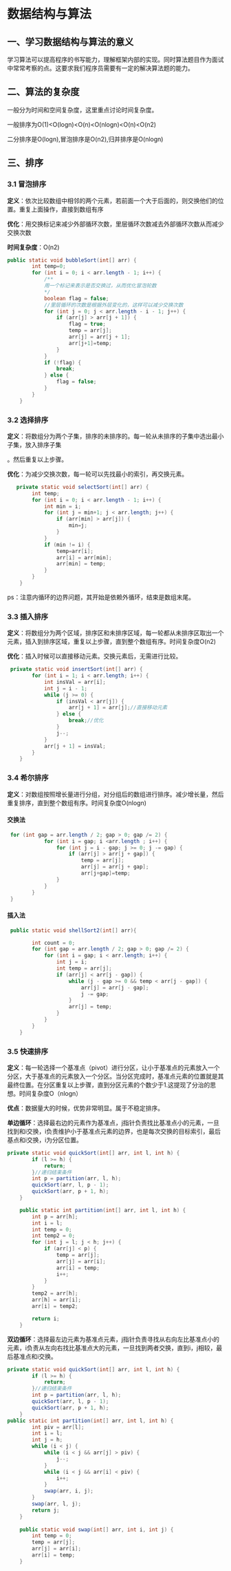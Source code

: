# 数据结构与算法

## 一、学习数据结构与算法的意义

学习算法可以提高程序的书写能力，理解框架内部的实现。同时算法题目作为面试中常常考察的点。这要求我们程序员需要有一定的解决算法题的能力。

## 二、算法的复杂度

一般分为时间和空间复杂度，这里重点讨论时间复杂度。

一般排序为O(1)<O(logn)<O(n)<O(nlogn)<O(n)<O(n2)

二分排序是O(logn),冒泡排序是O(n2),归并排序是O(nlogn)

## 三、排序

### 3.1	冒泡排序

**定义**：依次比较数组中相邻的两个元素，若前面一个大于后面的，则交换他们的位置。重复上面操作，直接到数组有序

**优化**：用交换标记来减少外部循环次数，里层循环次数减去外部循环次数从而减少交换次数

**时间复杂度**：O(n2)

```java
public static void bubbleSort(int[] arr) {
        int temp=0;
        for (int i = 0; i < arr.length - 1; i++) {
            /**
            用一个标记来表示是否交换过，从而优化冒泡轮数
            */
            boolean flag = false;
            //里层循环的次数是根据外层变化的，这样可以减少交换次数
            for (int j = 0; j < arr.length - i - 1; j++) {
                if (arr[j] > arr[j + 1]) {
                    flag = true;
                    temp = arr[j];
                    arr[j] = arr[j + 1];
                    arr[j+1]=temp;
                }
            }
            if (!flag) {
                break;
            } else {
                flag = false;
            }
        }
    }
```
### 3.2 选择排序

**定义**：将数组分为两个子集，排序的未排序的。每一轮从未排序的子集中选出最小子集，放入排序子集

。然后重复以上步骤。

**优化**：为减少交换次数，每一轮可以先找最小的索引，再交换元素。

```java
   private static void selectSort(int[] arr) {
        int temp;
        for (int i = 0; i < arr.length - 1; i++) {
            int min = i;
            for (int j = min+1; j < arr.length; j++) {
                if (arr[min] > arr[j]) {
                    min=j;
                }
            }
            if (min != i) {
                temp=arr[i];
                arr[i] = arr[min];
                arr[min] = temp;
            }
        }
    }
```

ps：注意内循环的边界问题，其开始是依赖外循环，结束是数组末尾。

### 3.3 插入排序

**定义**：将数组分为两个区域，排序区和未排序区域，每一轮都从未排序区取出一个元素，插入到排序区域，重复以上步骤，直到整个数组有序。时间复杂度O(n2)

**优化**：插入时候可以直接移动元素。交换元素后，无需进行比较。

```java
 private static void insertSort(int[] arr) {
        for (int i = 1; i < arr.length; i++) {
            int insVal = arr[i];
            int j = i - 1;
            while (j >= 0) {
                if (insVal < arr[j]) {
                    arr[j + 1] = arr[j];//直接移动元素
                } else {
                    break;//优化
                }
                j--;
            }
            arr[j + 1] = insVal;
        }
    }
```

### 3.4 希尔排序

**定义**：对数组按照增长量进行分组，对分组后的数组进行排序。减少增长量，然后重复排序，直到整个数组有序。时间复杂度O(nlogn)

#### 交换法

```java
 for (int gap = arr.length / 2; gap > 0; gap /= 2) {
            for (int i = gap; i <arr.length ; i++) {
                for (int j = i - gap; j >= 0; j -= gap) {
                    if (arr[j] > arr[j + gap]) {
                        temp = arr[j];
                        arr[j] = arr[j + gap];
                        arr[j+gap]=temp;
                }
            }
        }
 }
```

#### 插入法

```java
 public static void shellSort2(int[] arr){

        int count = 0;
        for (int gap = arr.length / 2; gap > 0; gap /= 2) {
            for (int i = gap; i < arr.length; i++) {
                int j = i;
                int temp = arr[j];
                if (arr[j] < arr[j - gap]) {
                    while (j - gap >= 0 && temp < arr[j - gap]) {
                        arr[j] = arr[j - gap];
                        j -= gap;
                    }
                    arr[j] = temp;
                }
            }
        }
    }
```

### 3.5 快速排序

**定义**：每一轮选择一个基准点（pivot）进行分区，让小于基准点的元素放入一个分区，大于基准点的元素放入一个分区。当分区完成时，基准点元素的位置就是其最终位置。在分区重复以上步骤，直到分区元素的个数少于1.这提现了分治的思想。时间复杂度O（nlogn）

**优点**：数据量大的时候，优势非常明显。属于不稳定排序。

**单边循环**：选择最右边的元素作为基准点，j指针负责找比基准点小的元素，一旦找到和i交换，i负责维护小于基准点元素的边界，也是每次交换的目标索引，最后基点和i交换，i为分区位置。



```java
private static void quickSort(int[] arr, int l, int h) {
        if (l >= h) {
            return;
        }//递归结束条件
        int p = partition(arr, l, h);
        quickSort(arr, l, p - 1);
        quickSort(arr, p + 1, h);
    }

    public static int partition(int[] arr, int l, int h) {
        int p = arr[h];
        int i = l;
        int temp = 0;
        int temp2 = 0;
        for (int j = l; j < h; j++) {
            if (arr[j] < p) {
                temp = arr[j];
                arr[j] = arr[i];
                arr[i] = temp;
                i++;
            }
        }
        temp2 = arr[h];
        arr[h] = arr[i];
        arr[i] = temp2;

        return i;
    }
```

**双边循环**：选择最左边元素为基准点元素，j指针负责寻找从右向左比基准点小的元素，i负责从左向右找比基准点大的元素，一旦找到两者交换，直到i，j相较，最后基准点和i交换。

```java
private static void quickSort(int[] arr, int l, int h) {
        if (l >= h) {
            return;
        }//递归结束条件
        int p = partition(arr, l, h);
        quickSort(arr, l, p - 1);
        quickSort(arr, p + 1, h);
    }
public static int partition(int[] arr, int l, int h) {
        int piv = arr[l];
        int i = l;
        int j = h;
        while (i < j) {
            while (i < j && arr[j] > piv) {
                j--;
            }
            while (i < j && arr[i] < piv) {
                i++;
            }
            swap(arr, i, j);
        }
        swap(arr, l, j);
        return j;
    }
    
    public static void swap(int[] arr, int i, int j) {
        int temp = 0;
        temp = arr[j];
        arr[j] = arr[i];
        arr[i] = temp;
    }
```































































































































